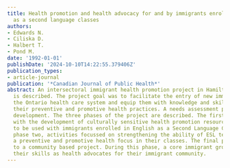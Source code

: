 ```yaml
---
title: Health promotion and health advocacy for and by immigrants enrolled in English
  as a second language classes
authors:
- Edwards N.
- Ciliska D.
- Halbert T.
- Pond M.
date: '1992-01-01'
publishDate: '2024-10-10T14:22:55.379406Z'
publication_types:
- article-journal
publication: '*Canadian Journal of Public Health*'
abstract: An intersectoral immigrant health promotion project in Hamilton, Ontario
  is described. The project goal was to facilitate the entry of new immigrants to
  the Ontario health care system and equip them with knowledge and skills to strengthen
  their preventive and promotive health practices. A needs assessment preceded project
  development. The three phases of the project are described. The first phase commenced
  with the development of culturally sensitive health promotion resource materials
  to be used with immigrants enrolled in English as a Second Language Classes. In
  phase two, activities focussed on strengthening the ability of ESL teachers to incorporate
  a preventive and promotive health focus in their classes. The final phase shifted
  to a community based project. During this phase, a core immigrant group developed
  their skills as health advocates for their immigrant community.
---
```

